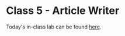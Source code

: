# Class 5 - Article Writer

Today's in-class lab can be found [here](https://github.com/codefellows-seattle-301d7/05-new-article-creation).
